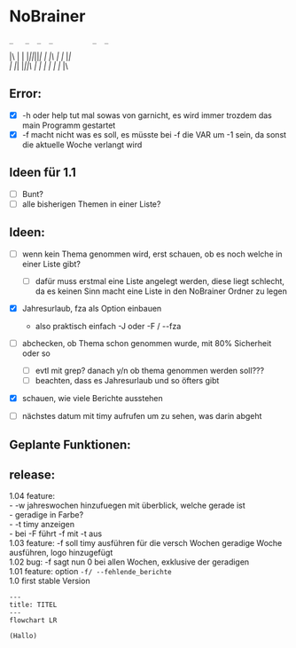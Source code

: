 # NoBrainer
    _   _  _  _          _  _  
|\ | | |_||_||_| | |\ | |_ |_|  
| \|_| |_||\ | | | | \| |_ |\  


## Error:
- [x] -h oder help tut mal sowas von garnicht, es wird immer trozdem das main Programm gestartet
- [x] -f macht nicht was es soll, es müsste bei -f die VAR um -1 sein, da sonst die aktuelle Woche verlangt wird

## Ideen für 1.1
- [ ] Bunt?
- [ ] alle bisherigen Themen in einer Liste?

## Ideen:
- [ ] wenn kein Thema genommen wird, erst schauen, ob es noch welche in einer Liste gibt?
    - [ ] dafür muss erstmal eine Liste angelegt werden, diese liegt schlecht, da es keinen Sinn macht eine Liste in den NoBrainer Ordner zu legen
- [x] Jahresurlaub, fza als Option einbauen
    - also praktisch einfach -J oder -F / --fza
- [ ] abchecken, ob Thema schon genommen wurde, mit 80% Sicherheit oder so
    - [ ] evtl mit grep? danach y/n ob thema genommen werden soll???
    - [ ] beachten, dass es Jahresurlaub und so öfters gibt
- [x] schauen, wie viele Berichte ausstehen
- [ ] nächstes datum mit timy aufrufen um zu sehen, was darin abgeht


## Geplante Funktionen:

## release:
1.04    feature:  
            - -w jahreswochen hinzufuegen mit überblick, welche gerade ist  
                - geradige in Farbe?  
            - -t timy anzeigen  
            - bei -F führt -f mit -t aus  
1.03    feature: -f soll timy ausführen für die versch Wochen geradige Woche ausführen, logo hinzugefügt  
1.02    bug: -f sagt nun 0 bei allen Wochen, exklusive der geradigen  
1.01    feature: option `-f/ --fehlende_berichte`  
1.0     first stable Version  


```mermaid
---
title: TITEL
---
flowchart LR

(Hallo)
```

